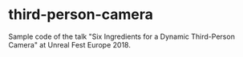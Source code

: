 # third-person-camera
Sample code of the talk "Six Ingredients for a Dynamic Third-Person Camera" at Unreal Fest Europe 2018.

